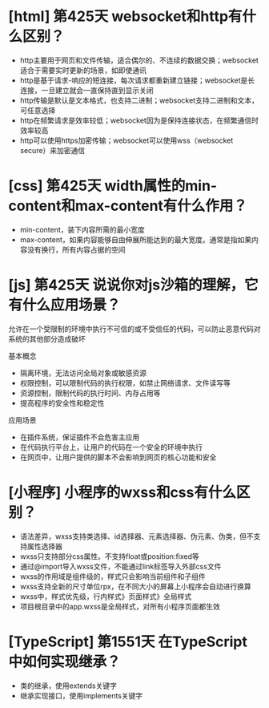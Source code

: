 # [html] 第425天 websocket和http有什么区别？

- http主要用于网页和文件传输，适合偶尔的、不连续的数据交换；websocket适合于需要实时更新的场景，如即使通讯
- http是基于请求-响应的短连接，每次请求都重新建立链接；websocket是长连接，一旦建立就会一直保持直到显示关闭
- http传输是默认是文本格式，也支持二进制；websocket支持二进制和文本，可任意选择
- http在频繁请求是效率较低；websocket因为是保持连接状态，在频繁通信时效率较高
- http可以使用https加密传输；websocket可以使用wss（websocket secure）来加密通信

# [css] 第425天 width属性的min-content和max-content有什么作用？

- min-content，装下内容所需的最小宽度
- max-content，如果内容能够自由伸展所能达到的最大宽度。通常是指如果内容没有换行，所有内容占据的空间

# [js] 第425天 说说你对js沙箱的理解，它有什么应用场景？

允许在一个受限制的环境中执行不可信的或不受信任的代码，可以防止恶意代码对系统的其他部分造成破坏

基本概念
- 隔离环境，无法访问全局对象或敏感资源
- 权限控制，可以限制代码的执行权限，如禁止网络请求、文件读写等
- 资源控制，限制代码的执行时间、内存占用等
- 提高程序的安全性和稳定性

应用场景
- 在插件系统，保证插件不会危害主应用
- 在代码执行平台上，让用户的代码在一个安全的环境中执行
- 在网页中，让用户提供的脚本不会影响到网页的核心功能和安全

# [小程序] 小程序的wxss和css有什么区别？

- 语法差异，wxss支持类选择、id选择器、元素选择器、伪元素、伪类，但不支持属性选择器
- wxss只支持部分css属性。不支持float或position:fixed等
- 通过@import导入wxss文件，不能通过link标签导入外部css文件
- wxss的作用域是组件级的，样式只会影响当前组件和子组件
- wxss支持全新的尺寸单位rpx，在不同大小的屏幕上小程序会自动进行换算
- wxss中，样式优先级，行内样式》页面样式》全局样式
- 项目根目录中的app.wxss是全局样式，对所有小程序页面都生效

# [TypeScript] 第1551天 在TypeScript中如何实现继承？

- 类的继承，使用extends关键字
- 继承实现接口，使用implements关键字
